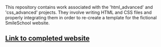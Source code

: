 This repository contains work associated with the 'html_advanced' and 'css_advanced' projects. They involve writing HTML and CSS files and properly integrating them in order to re-create a template for the fictional SmileSchool website. 

## [Link to completed website](https://donaldrs01.github.io/)
